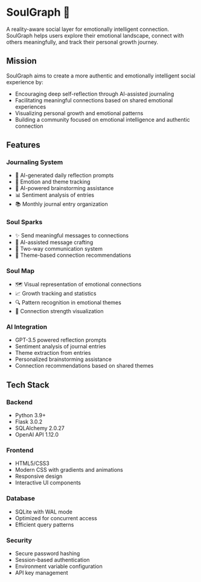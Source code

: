 # SoulGraph 🌟

A reality-aware social layer for emotionally intelligent connection. SoulGraph helps users explore their emotional landscape, connect with others meaningfully, and track their personal growth journey.

## Mission

SoulGraph aims to create a more authentic and emotionally intelligent social experience by:
- Encouraging deep self-reflection through AI-assisted journaling
- Facilitating meaningful connections based on shared emotional experiences
- Visualizing personal growth and emotional patterns
- Building a community focused on emotional intelligence and authentic connection

## Features

### Journaling System
- 🤖 AI-generated daily reflection prompts
- 📝 Emotion and theme tracking
- 🧠 AI-powered brainstorming assistance
- 📊 Sentiment analysis of entries
- 📚 Monthly journal entry organization

### Soul Sparks
- ✨ Send meaningful messages to connections
- 💭 AI-assisted message crafting
- 🔄 Two-way communication system
- 🎯 Theme-based connection recommendations

### Soul Map
- 🗺️ Visual representation of emotional connections
- 📈 Growth tracking and statistics
- 🔍 Pattern recognition in emotional themes
- 🤝 Connection strength visualization

### AI Integration
- GPT-3.5 powered reflection prompts
- Sentiment analysis of journal entries
- Theme extraction from entries
- Personalized brainstorming assistance
- Connection recommendations based on shared themes

## Tech Stack

### Backend
- Python 3.9+
- Flask 3.0.2
- SQLAlchemy 2.0.27
- OpenAI API 1.12.0

### Frontend
- HTML5/CSS3
- Modern CSS with gradients and animations
- Responsive design
- Interactive UI components

### Database
- SQLite with WAL mode
- Optimized for concurrent access
- Efficient query patterns

### Security
- Secure password hashing
- Session-based authentication
- Environment variable configuration
- API key management



